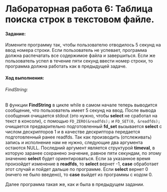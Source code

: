 # Лабораторная работа 6: Таблица поиска строк в текстовом файле.
#### Задание:
Измените программу так, чтобы пользователю отводилось 5 секунд на ввод номера строки. Если пользователь не успевает, программа должна распечатать все содержимое файла и завершиться. Если же пользователь успел в течение пяти секунд ввести номер строки, то программа должна работать как в предыдущей задаче.

#### Ход выполнения:

###### FindString:
В функции **FindString** в цикле while в самом начале теперь выводится сообщение, что пользователь имеет 5 секунд на ввод. После вывода сообщения очищается stdout (это нужно, чтобы **select** не сработал на текст в консоли), с помощью ```FD_ZERO(&readfds);``` и ```FD_SET(0, &readfds);``` очищается предварительно подготовленный **fd_set** вызывается **select** с числом дескрипторов 1 и в качестве дескриптора передается подготовленный ранее readfds. Так как производить (отслеживать) запись и исполнение нам не нужно, следующие два аргумента остаются NULL. Последний аргумент является структурой **timeval**, в которую заранее сохранено значение, равное пяти секундам, по этому значению **select** будет ориентироваться. Если за указанное время произойдет изменение в **readfds**, то **select** вернет -1, **case** обработает этот случай и пойдет дальше по программе. Если **select** вернет 0 (ничего не было введено), то **case** выйдет из программы с кодом 0.

Далее программа такая же, как и была в предыдущем задании.
